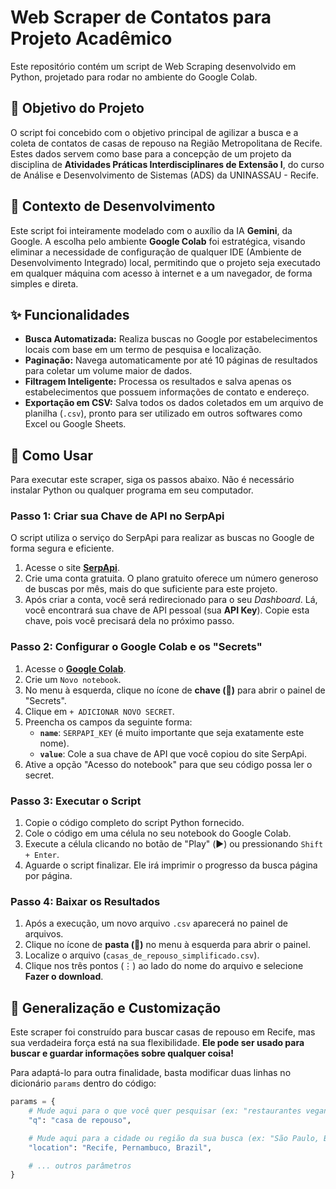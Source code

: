 # Web Scraper de Contatos para Projeto Acadêmico

Este repositório contém um script de Web Scraping desenvolvido em Python, projetado para rodar no ambiente do Google Colab.

## 🎯 Objetivo do Projeto

O script foi concebido com o objetivo principal de agilizar a busca e a coleta de contatos de casas de repouso na Região Metropolitana de Recife. Estes dados servem como base para a concepção de um projeto da disciplina de **Atividades Práticas Interdisciplinares de Extensão I**, do curso de Análise e Desenvolvimento de Sistemas (ADS) da UNINASSAU - Recife.

## 🤖 Contexto de Desenvolvimento

Este script foi inteiramente modelado com o auxílio da IA **Gemini**, da Google. A escolha pelo ambiente **Google Colab** foi estratégica, visando eliminar a necessidade de configuração de qualquer IDE (Ambiente de Desenvolvimento Integrado) local, permitindo que o projeto seja executado em qualquer máquina com acesso à internet e a um navegador, de forma simples e direta.

## ✨ Funcionalidades

* **Busca Automatizada:** Realiza buscas no Google por estabelecimentos locais com base em um termo de pesquisa e localização.
* **Paginação:** Navega automaticamente por até 10 páginas de resultados para coletar um volume maior de dados.
* **Filtragem Inteligente:** Processa os resultados e salva apenas os estabelecimentos que possuem informações de contato e endereço.
* **Exportação em CSV:** Salva todos os dados coletados em um arquivo de planilha (`.csv`), pronto para ser utilizado em outros softwares como Excel ou Google Sheets.

## 🚀 Como Usar

Para executar este scraper, siga os passos abaixo. Não é necessário instalar Python ou qualquer programa em seu computador.

### Passo 1: Criar sua Chave de API no SerpApi

O script utiliza o serviço do SerpApi para realizar as buscas no Google de forma segura e eficiente.

1.  Acesse o site **[SerpApi](https://serpapi.com/users/sign_up)**.
2.  Crie uma conta gratuita. O plano gratuito oferece um número generoso de buscas por mês, mais do que suficiente para este projeto.
3.  Após criar a conta, você será redirecionado para o seu *Dashboard*. Lá, você encontrará sua chave de API pessoal (sua **API Key**). Copie esta chave, pois você precisará dela no próximo passo.

### Passo 2: Configurar o Google Colab e os "Secrets"

1.  Acesse o **[Google Colab](https://colab.research.google.com/)**.
2.  Crie um `Novo notebook`.
3.  No menu à esquerda, clique no ícone de **chave (🔑)** para abrir o painel de "Secrets".
4.  Clique em `+ ADICIONAR NOVO SECRET`.
5.  Preencha os campos da seguinte forma:
    * **`name`**: `SERPAPI_KEY` (é muito importante que seja exatamente este nome).
    * **`value`**: Cole a sua chave de API que você copiou do site SerpApi.
6.  Ative a opção "Acesso do notebook" para que seu código possa ler o secret.

### Passo 3: Executar o Script

1.  Copie o código completo do script Python fornecido.
2.  Cole o código em uma célula no seu notebook do Google Colab.
3.  Execute a célula clicando no botão de "Play" (▶️) ou pressionando `Shift + Enter`.
4.  Aguarde o script finalizar. Ele irá imprimir o progresso da busca página por página.

### Passo 4: Baixar os Resultados

1.  Após a execução, um novo arquivo `.csv` aparecerá no painel de arquivos.
2.  Clique no ícone de **pasta (📁)** no menu à esquerda para abrir o painel.
3.  Localize o arquivo (`casas_de_repouso_simplificado.csv`).
4.  Clique nos três pontos (⋮) ao lado do nome do arquivo e selecione **Fazer o download**.

## 🔧 Generalização e Customização

Este scraper foi construído para buscar casas de repouso em Recife, mas sua verdadeira força está na sua flexibilidade. **Ele pode ser usado para buscar e guardar informações sobre qualquer coisa!**

Para adaptá-lo para outra finalidade, basta modificar duas linhas no dicionário `params` dentro do código:

```python
params = {
    # Mude aqui para o que você quer pesquisar (ex: "restaurantes veganos")
    "q": "casa de repouso",

    # Mude aqui para a cidade ou região da sua busca (ex: "São Paulo, Brazil")
    "location": "Recife, Pernambuco, Brazil",

    # ... outros parâmetros
}
